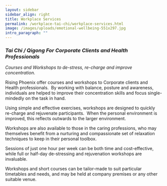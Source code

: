 ```yaml
---
layout: sidebar
sidebar_align: right
title: Workplace Services
permalink: /workplace-tai-chi/workplace-services.html
image: /images/uploads/emotional-wellbeing-551x297.jpg
intro_paragraph: ""
---
```

### *Tai Chi / Qigong For Corporate Clients and Health Professionals*

*Courses and Workshops to de-stress, re-charge and improve concentration.*

Rising Phoenix offer courses and workshops to Corporate clients and Health professionals.  By working with balance, posture and awareness, individuals are helped to improve their concentration skills and focus single-mindedly on the task in hand.

Using simple and effective exercises, workshops are designed to quickly re-charge and rejuvenate participants.  When the personal environment is improved, this reflects outwards to the larger environment.

Workshops are also available to those in the caring professions, who may themselves benefit from a nurturing and compassionate set of relaxation techniques to keep in their personal toolbox.

Sessions of just one hour per week can be both time and cost-effective, while full or half-day de-stressing and rejuvenation workshops are invaluable.

Workshops and short courses can be tailor-made to suit particular timetables and needs, and may be held at company premises or any other suitable venue.